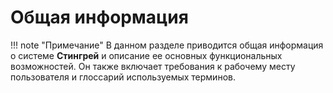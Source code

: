 # Общая информация

!!! note "Примечание"
    В данном разделе приводится общая информация о системе **Стингрей** и описание ее основных функциональных возможностей. Он также включает требования к рабочему месту пользователя и глоссарий используемых терминов.